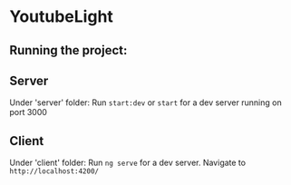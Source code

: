 # YoutubeLight

## Running the project: 
## Server
Under 'server' folder: Run `start:dev` or `start` for a dev server running on port 3000
## Client
Under 'client' folder: Run `ng serve` for a dev server. Navigate to `http://localhost:4200/`
